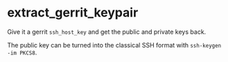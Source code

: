 extract_gerrit_keypair
======================

Give it a gerrit `ssh_host_key` and get the public and private keys back.

The public key can be turned into the classical SSH format with `ssh-keygen -im PKCS8`.
